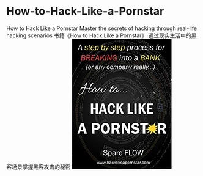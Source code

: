# How-to-Hack-Like-a-Pornstar
How to Hack Like a Pornstar
Master the secrets of hacking through real-life hacking scenarios
书籍《How to Hack Like a Pornstar》 通过现实生活中的黑客场景掌握黑客攻击的秘密
![](51k.jpg)